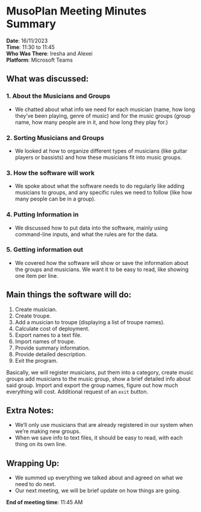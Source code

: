 # MusoPlan Meeting Minutes Summary

**Date**: 16/11/2023  
**Time**: 11:30 to 11:45  
**Who Was There**: Iresha and Alexei  
**Platform**: Microsoft Teams

## What was discussed:

### 1. About the Musicians and Groups
- We chatted about what info we need for each musician (name, how long they’ve been playing, genre of music) and for the music groups (group name, how many people are in it, and how long they play for.)

### 2. Sorting Musicians and Groups
- We looked at how to organize different types of musicians (like guitar players or bassists) and how these musicians fit into music groups.

### 3. How the software will work
- We spoke about what the software needs to do regularly like adding musicians to groups, and any specific rules we need to follow (like how many people can be in a group).

### 4. Putting Information in
- We discussed how to put data into the software, mainly using command-line inputs, and what the rules are for the data.

### 5. Getting information out
- We covered how the software will show or save the information about the groups and musicians. We want it to be easy to read, like showing one item per line.

## Main things the software will do:
1. Create musician.
2. Create troupe.
3. Add a musician to troupe (displaying a list of troupe names).
4. Calculate cost of deployment.
5. Export names to a text file.
6. Import names of troupe.
7. Provide summary information.
8. Provide detailed description.
9. Exit the program.

Basically, we will register musicians, put them into a category, create music groups add musicians to the music group, show a brief detailed info about said group. Import and export the group names, figure out how much everything will cost. Additional request of an `exit` button.

## Extra Notes:
- We’ll only use musicians that are already registered in our system when we’re making new groups.
- When we save info to text files, it should be easy to read, with each thing on its own line.

## Wrapping Up:
- We summed up everything we talked about and agreed on what we need to do next.
- Our next meeting, we will be brief update on how things are going.

**End of meeting time**: 11:45 AM
